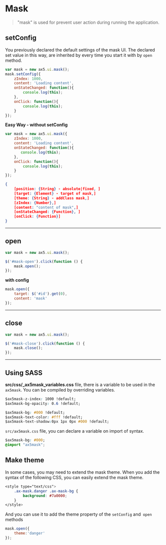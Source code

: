 # Mask
> "mask" is used for prevent user action during running the application.

## setConfig
You previously declared the default settings of the mask UI. The declared set value in this way, are inherited by every time you start it with by `open` method.
```js
var mask = new ax5.ui.mask();
mask.setConfig({
    zIndex: 1000, 
    content: 'Loading content',
    onStateChanged: function(){
        console.log(this);
    },
    onClick: function(){
        console.log(this);
    }
});
```
**Easy Way - without setConfig**
```js
var mask = new ax5.ui.mask({
    zIndex: 1000, 
    content: 'Loading content',
    onStateChanged: function(){
       console.log(this);
    },
    onClick: function(){
        console.log(this);
    }
});
```
```json
{
    [position: {String} - absolute|fixed, ]
    [target: {Element} - target of mask,]
    [theme: {String} - addClass mask,]
    [zIndex: {Number},]
    [content: "content of mask",]
    [onStateChanged: {Function}, ]
    [onClick: {Function}]
}
```
---

## open
```js
var mask = new ax5.ui.mask();

$('#mask-open').click(function () {
    mask.open();
});
```
**with config**
```js
mask.open({
    target: $('#id').get(0),
    content: 'mask'
});
```
---

## close
```js
var mask = new ax5.ui.mask();

$('#mask-close').click(function () {
    mask.close();
});
```
---

## Using SASS
**src/css/_ax5mask_variables.css** file, there is a variable to be used in the `ax5mask`.
You can be compiled by overriding variables.
```css
$ax5mask-z-index: 1000 !default;
$ax5mask-bg-opacity: 0.6 !default;

$ax5mask-bg: #000 !default;
$ax5mask-text-color: #fff !default;
$ax5mask-text-shadow:0px 1px 0px #000 !default;
```

`src/ax5mask.css` file, you can declare a variable on import of syntax.
```css
$ax5mask-bg: #000;
@import "ax5mask";
```

## Make theme
In some cases, you may need to extend the mask theme.
When you add the syntax of the following CSS, you can easily extend the mask theme.
```css
<style type="text/css">
    .ax-mask.danger .ax-mask-bg {
        background: #7a0000;
    }
</style>
```
And you can use it to add the theme property of the `setConfig` and` open` methods
```js
mask.open({
    theme:'danger'
});
```

